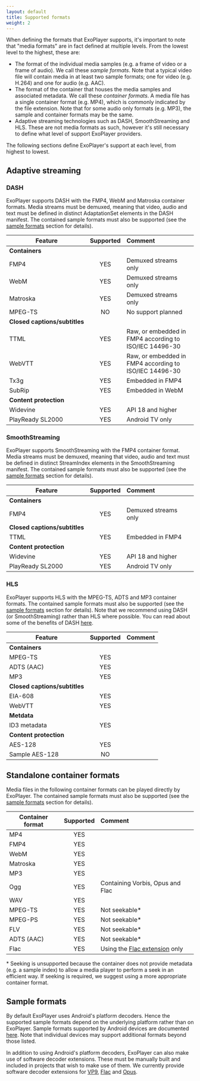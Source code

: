 ```yaml
---
layout: default
title: Supported formats
weight: 2
---
```


When defining the formats that ExoPlayer supports, it's important to note that "media formats" are
in fact defined at multiple levels. From the lowest level to the highest, these are:

* The format of the individual media samples (e.g. a frame of video or a frame of audio). We call
these *sample formats*. Note that a typical video file will contain media in at least two sample
formats; one for video (e.g. H.264) and one for audio (e.g. AAC).
* The format of the container that houses the media samples and associated metadata. We call these
*container formats*. A media file has a single container format (e.g. MP4), which is commonly
indicated by the file extension. Note that for some audio only formats (e.g. MP3), the sample and
container formats may be the same.
* Adaptive streaming technologies such as DASH, SmoothStreaming and HLS. These are not media formats
as such, however it's still necessary to define what level of support ExoPlayer providers.

The following sections define ExoPlayer's support at each level, from highest to lowest.

## Adaptive streaming ##

### DASH ###

ExoPlayer supports DASH with the FMP4, WebM and Matroska container formats. Media streams must be
demuxed, meaning that video, audio and text must be defined in distinct AdaptationSet elements in
the DASH manifest. The contained sample formats must also be supported (see the
[sample formats](#sample-formats) section for details).

| Feature | Supported    | Comment              |
|---------|:------------:|:---------------------|
| **Containers** |||
| FMP4                          | YES          | Demuxed streams only |
| WebM | YES | Demuxed streams only |
| Matroska | YES | Demuxed streams only |
| MPEG-TS | NO | No support planned |
| **Closed&nbsp;captions/subtitles** |||
| TTML | YES | Raw, or embedded in FMP4 according to ISO/IEC 14496-30 |
| WebVTT | YES | Raw, or embedded in FMP4 according to ISO/IEC 14496-30 |
| Tx3g | YES | Embedded in FMP4 |
| SubRip | YES | Embedded in WebM |
| **Content protection**                  |||
| Widevine | YES | API 18 and higher |
| PlayReady SL2000                        | YES          | Android TV only      |

### SmoothStreaming ###

ExoPlayer supports SmoothStreaming with the FMP4 container format. Media streams must be demuxed,
meaning that video, audio and text must be defined in distinct StreamIndex elements in the
SmoothStreaming manifest. The contained sample formats must also be supported (see the
[sample formats](#sample-formats) section for details).

| Feature | Supported    | Comment              |
|---------|:------------:|:---------------------|
| **Containers**                          |||
| FMP4                          | YES          | Demuxed streams only |
| **Closed&nbsp;captions/subtitles**           |||
| TTML | YES | Embedded in FMP4 |
| **Content protection**                    |||
| Widevine | YES | API 18 and higher |
| PlayReady SL2000                        | YES          | Android TV only      |

### HLS ###

ExoPlayer supports HLS with the MPEG-TS, ADTS and MP3 container formats. The contained sample
formats must also be supported (see the [sample formats](#sample-formats) section for details). Note
that we recommend using DASH (or SmoothStreaming) rather than HLS where possible. You can read about
some of the benefits of DASH
[here](https://google.github.io/ExoPlayer/2015/05/08/the-benefits-of-dash.html).

| Feature | Supported    | Comment              |
|---------|:------------:|:---------------------|
| **Containers**                          |||
| MPEG-TS                                 | YES          ||
| ADTS (AAC) | YES ||
| MP3 | YES ||
| **Closed&nbsp;captions/subtitles**           |||
| EIA-608 | YES ||
| WebVTT                                  | YES          ||
| **Metdata** |||
| ID3 metadata                            | YES          ||
| **Content protection**                  |||
| AES-128                                 | YES          ||
| Sample AES-128 | NO ||

## Standalone container formats ##

Media files in the following container formats can be played directly by ExoPlayer. The contained
sample formats must also be supported (see the [sample formats](#sample-formats) section for
details).

| Container format | Supported    | Comment              |
|------------------|:------------:|:---------------------|
| MP4 | YES ||
| FMP4 | YES ||
| WebM| YES ||
| Matroska| YES ||
| MP3 | YES ||
| Ogg | YES | Containing Vorbis, Opus and Flac |
| WAV | YES ||
| MPEG-TS | YES | Not seekable* |
| MPEG-PS | YES | Not seekable* |
| FLV | YES | Not seekable* |
| ADTS (AAC) | YES | Not seekable* |
| Flac | YES | Using the [Flac extension][] only |

\* Seeking is unsupported because the container does not provide metadata (e.g. a sample index) to
allow a media player to perform a seek in an efficient way. If seeking is required, we suggest using
a more appropriate container format.

## Sample formats ##

By default ExoPlayer uses Android's platform decoders. Hence the supported sample formats depend on
the underlying platform rather than on ExoPlayer. Sample formats supported by Android devices are
documented [here](https://developer.android.com/guide/appendix/media-formats.html#core). Note that
individual devices may support additional formats beyond those listed.

In addition to using Android's platform decoders, ExoPlayer can also make use of software decoder
extensions. These must be manually built and included in projects that wish to make use of them. We
currently provide software decoder extensions for
[VP9](https://github.com/google/ExoPlayer/tree/master/extensions/vp9),
[Flac](https://github.com/google/ExoPlayer/tree/master/extensions/flac) and
[Opus](https://github.com/google/ExoPlayer/tree/master/extensions/opus).

[Flac extension]: https://github.com/google/ExoPlayer/tree/master/extensions/flac
